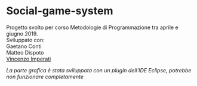 # Social-game-system
Progetto svolto per corso Metodologie di Programmazione tra aprile e giugno 2019. <br>
Sviluppato con:<br>
Gaetano Conti <br>
Matteo Dispoto <br>
[Vincenzo Imperati](https://github.com/VincenzoImp)

*La parte grafica è stata sviluppata con un plugin dell'IDE Eclipse, potrebbe non funzionare completamente*
